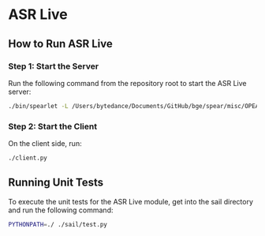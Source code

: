 
# ASR Live

## How to Run ASR Live

### Step 1: Start the Server

Run the following command from the repository root to start the ASR Live server:

```bash
./bin/spearlet -L /Users/bytedance/Documents/GitHub/bge/spear/misc/OPEA/asr-live serve
```

### Step 2: Start the Client

On the client side, run:

```bash
./client.py
```

## Running Unit Tests

To execute the unit tests for the ASR Live module, get into the sail directory and run the following command:

```bash
PYTHONPATH=./ ./sail/test.py
```
